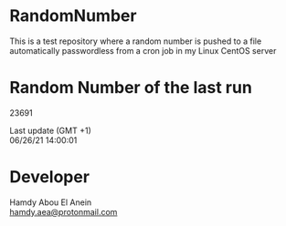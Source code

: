 # RandomNumber    
This is a test repository where a random number is pushed to a file automatically passwordless from a cron job in my Linux CentOS server    
# Random Number of the last run   
23691
      
Last update (GMT +1)    
06/26/21 14:00:01
# Developer    
Hamdy Abou El Anein   
hamdy.aea@protonmail.com
